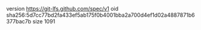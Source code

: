 version https://git-lfs.github.com/spec/v1
oid sha256:5d7cc77bd2fa433ef5ab175f0b4001bba2a700d4ef1d02a4887871b6377bac7b
size 1091
